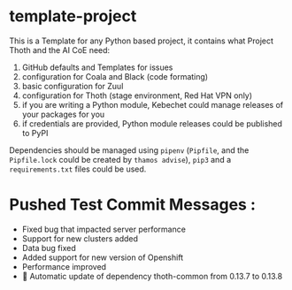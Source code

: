 # template-project

This is a Template for any Python based project, it contains what Project Thoth and the AI CoE need:

1. GitHub defaults and Templates for issues
2. configuration for Coala and Black (code formating)
3. basic configuration for Zuul
4. configuration for Thoth (stage environment, Red Hat VPN only)
5. if you are writing a Python module, Kebechet could manage releases of your packages for you
6. if credentials are provided, Python module releases could be published to PyPI

Dependencies should be managed using `pipenv` (`Pipfile`, and the `Pipfile.lock` could be created by `thamos advise`), `pip3` and a `requirements.txt` files could be used.

# Pushed Test Commit Messages : 
- Fixed bug that impacted server performance
- Support for new clusters added
- Data bug fixed
- Added support for new version of Openshift
- Performance improved
- :pushpin: Automatic update of dependency thoth-common from 0.13.7 to 0.13.8
